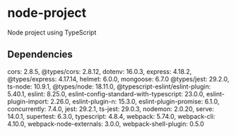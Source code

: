 # node-project

Node project using TypeScript

## Dependencies
cors: 2.8.5,
@types/cors: 2.8.12,
dotenv: 16.0.3,
express: 4.18.2,
@types/express: 4.17.14,
helmet: 6.0.0,
mongoose: 6.7.0
@types/jest: 29.2.0,
ts-node: 10.9.1,
@types/node: 18.11.0,
@typescript-eslint/eslint-plugin: 5.40.1,
eslint: 8.25.0,
eslint-config-standard-with-typescript: 23.0.0,
eslint-plugin-import: 2.26.0,
eslint-plugin-n: 15.3.0,
eslint-plugin-promise: 6.1.0,
concurrently: 7.4.0,
jest: 29.2.1,
ts-jest: 29.0.3,
nodemon: 2.0.20,
serve: 14.0.1,
supertest: 6.3.0,
typescript: 4.8.4,
webpack: 5.74.0,
webpack-cli: 4.10.0,
webpack-node-externals: 3.0.0,
webpack-shell-plugin: 0.5.0